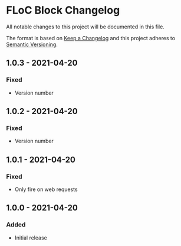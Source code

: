 # FLoC Block Changelog

All notable changes to this project will be documented in this file.

The format is based on [Keep a Changelog](http://keepachangelog.com/) and this project adheres to [Semantic Versioning](http://semver.org/).

## 1.0.3 - 2021-04-20
### Fixed
- Version number

## 1.0.2 - 2021-04-20
### Fixed
- Version number

## 1.0.1 - 2021-04-20
### Fixed
- Only fire on web requests

## 1.0.0 - 2021-04-20
### Added
- Initial release
